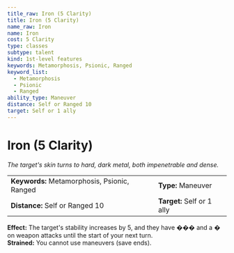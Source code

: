 ```yaml
---
title_raw: Iron (5 Clarity)
title: Iron (5 Clarity)
name_raw: Iron
name: Iron
cost: 5 Clarity
type: classes
subtype: talent
kind: 1st-level features
keywords: Metamorphosis, Psionic, Ranged
keyword_list:
  - Metamorphosis
  - Psionic
  - Ranged
ability_type: Maneuver
distance: Self or Ranged 10
target: Self or 1 ally
---
```


# Iron (5 Clarity)

*The target's skin turns to hard, dark metal, both impenetrable and dense.*

|                                              |                            |
| :------------------------------------------- | :------------------------- |
| **Keywords:** Metamorphosis, Psionic, Ranged | **Type:** Maneuver         |
| **Distance:** Self or Ranged 10              | **Target:** Self or 1 ally |

**Effect:** The target's stability increases by 5, and they have ��� and a � on weapon attacks until the start of your next turn.\
**Strained:** You cannot use maneuvers (save ends).
